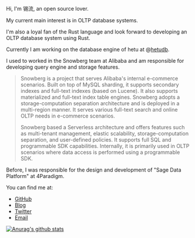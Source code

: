 Hi, I'm 锡流, an open source lover.

My current main interest is in OLTP database systems.

I'm also a loyal fan of the Rust language and look forward to developing an OLTP database system using Rust.

Currently I am working on the database engine of hetu at @[hetudb](https://github.com/hetudb).

I used to worked in the Snowberg team at Alibaba and am responsible for developing query engine and storage features.

> Snowberg is a project that serves Alibaba's internal e-commerce scenarios. Built on top of MySQL sharding, it supports secondary indexes and full-text indexes (based on Lucene). It also supports materialized and full-text index table engines. Snowberg adopts a storage-computation separation architecture and is deployed in a multi-region manner. It serves various full-text search and online OLTP needs in e-commerce scenarios.
> 
> Snowberg based a Serverless architecture and offers features such as multi-tenant management, elastic scalability, storage-computation separation, and user-defined policies. It supports full SQL and programmable SDK capabilities. Internally, it is primarily used in OLTP scenarios where data access is performed using a programmable SDK.

Before, I was responsible for the design and development of "Sage Data Platform" at 4Paradigm.

You can find me at:

* [GitHub](https://github.com/realxujiang)
* [Blog](https://www.itweet.cn/)
* [Twitter](https://twitter.com/realXuJiang)
* [Email](realjiangxu@gmail.com)

[![Anurag's github stats](https://github-readme-stats.vercel.app/api?username=realxujiang&show_icons=true&theme=radical)](https://github.com/anuraghazra/github-readme-stats)

